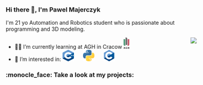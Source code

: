 ### Hi there 👋, I'm Pawel Majerczyk

I'm 21 yo Automation and Robotics student who is passionate about programming and 3D modeling. 

* :man_student: I’m currently learning at AGH in Cracow  <img src="https://github.com/PMajerczyk/PMajerczyk/blob/main/img/AGH.png" width="15" height="30"/>           <img align="right" src="https://github-readme-stats.vercel.app/api/top-langs?username=PMajerczyk&layout=compact&langs_count=8" />
* :star_struck: I’m interested in: <img alt="Cpp" style="padding-right:20px;" src="https://github.com/PMajerczyk/PMajerczyk/blob/main/img/Cpp.png" width="30" height="30"/>   <img alt="Python" style="padding-right:20px;" src="https://github.com/PMajerczyk/PMajerczyk/blob/main/img/Python.png" width="30" height="30"/>           <img alt="C" style="padding-right:20px;" src="https://github.com/PMajerczyk/PMajerczyk/blob/main/img/C.png" width="30" height="30"/> 

<h3> :monocle_face: Take a look at my projects:
